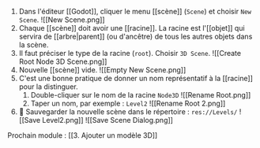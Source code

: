 1. Dans l'éditeur [[Godot]], cliquer le menu [[scène]] (`Scene`) et choisir `New Scene`.
	![[New Scene.png]]
2. Chaque [[scène]] doit avoir une [[racine]]. La racine est l'[[objet]] qui servira de [[arbre|parent]] (ou d'ancêtre) de tous les autres objets dans la scène.
3. Il faut préciser le type de la racine (`root`). Choisir `3D Scene`.
	![[Create Root Node 3D Scene.png]]
4. Nouvelle [[scène]] vide.
	![[Empty New Scene.png]]
5. C'est une bonne pratique de donner un nom représentatif à la [[racine]] pour la distinguer.
	1. Double-cliquer sur le nom de la racine `Node3D`
		![[Rename Root.png]]
	2. Taper un nom, par exemple : `Level2` 
		![[Rename Root 2.png]]
6. 💾 Sauvegarder la nouvelle scène dans le répertoire : `res://Levels/`
		![[Save Level2.png]]
		![[Save Scene Dialog.png]]


Prochain module : [[3. Ajouter un modèle 3D]]
